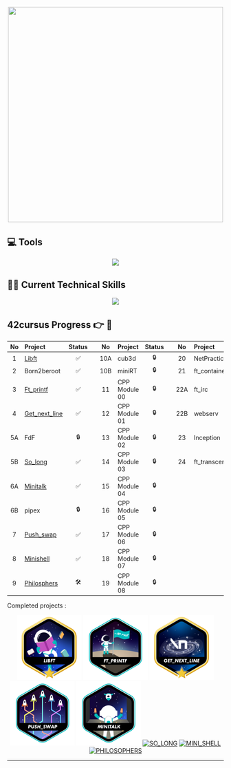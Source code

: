 <p align="center">
<img width ="500" height="500" src="https://pa1.aminoapps.com/6751/9717531e9c76a84caf85928b29cdd45baa6e8a27_00.gif"
</p>


## 💻 Tools
<p align="center">
  <a href=""https://skillicons.dev">
    <img src="https://skillicons.dev/icons?i=notion,figma,vscode,github,kali,linux,ubuntu,apple,discord,slack" />
  </a>
</p>

## 🧑‍💻 Current Technical Skills
<p align="center">
  <a href="https://skillicons.dev">
    <img src="https://skillicons.dev/icons?i=c,html,css,cpp" />
  </a>
</p>

## 42cursus Progress 👉 📂

| No  | Project                                     | Status |   | No  | Project                                   | Status |   | No  | Project                        | Status |
| :-: | :------------------------------------------ | :----: | - | :-: | :---------------------------------------- | :----: | - | :-: | :----------------------------- | :----: |
| 1   | [Libft](https://github.com/wkf1lthy/42_Libft)        | ✅     |   | 10A | cub3d                                      | 🔒     |   | 20  | NetPractice                    | 🔒      |
| 2   | Born2beroot                                 | ✅     |   | 10B | miniRT                                     | 🔒     |   | 21  | ft_containers                  | 🔒      |
| 3   | [Ft_printf](https://github.com/wkf1lthy/42_printf)  | ✅     |   | 11  | CPP Module 00                              | 🔒     |   | 22A | ft_irc                         | 🔒      |
| 4   | [Get_next_line](https://github.com/wkf1lthy/42_GNL)| ✅     |   | 12  | CPP Module 01                          | 🔒     |   | 22B | webserv                        | 🔒      |
| 5A  | FdF                                         | 🔒     |   | 13  | CPP Module 02                              | 🔒     |   | 23  | Inception                      | 🔒      |
| 5B  |  [So_long](https://github.com/wkf1lthy/42_So_Long)       | ✅     |   | 14  | CPP Module 03                              | 🔒     |   | 24  | ft_transcendence               | 🔒      |
| 6A  |  [Minitalk](https://github.com/wkf1lthy/42_MiniTalk)                                  | ✅     |   | 15  | CPP Module 04                              | 🔒     |   |     |                                |         |
| 6B  |  pipex           | 🔒     |   | 16  | CPP Module 05                              | 🔒     |   |     |                                |         |
| 7   |  [Push_swap](https://github.com/wkf1lthy/42_PushSwap)                                 | ✅     |   | 17  | CPP Module 06                              | 🔒     |   |     |                                |         |
| 8   |  [Minishell](https://github.com/vabaud/minishell)                                |   ✅     |   | 18  | CPP Module 07                              | 🔒     |   |     |                                |         |
| 9   |  [Philosphers](https://github.com/wkf1lthy/42_Philo)                                |🛠️|| 19  | CPP Module 08                              | 🔒     |   |     |                       |        |<hr>


Completed projects :
<div align="center">

[![LIBFT](https://github.com/wkf1lthy/wkf1lthy/blob/master/Badges/libftm.png)](https://github.com/wkf1lthy/42_Libft)
[![PRINTF](https://github.com/wkf1lthy/wkf1lthy/blob/master/Badges/printf.png)](https://github.com/wkf1lthy/42_printf)
[![GET NEXT LINE](https://github.com/wkf1lthy/wkf1lthy/blob/master/Badges/get_next_linem.png)](https://github.com/wkf1lthy/42_GNL)
[![PUSH SWAP](https://github.com/wkf1lthy/wkf1lthy/blob/master/Badges/push_swape.png)](https://github.com/wkf1lthy/42_PushSwap)
[![MINI TALK](https://github.com/wkf1lthy/wkf1lthy/blob/master/Badges/minitalke.png)](https://github.com/wkf1lthy/42_MiniTalk)
[![SO_LONG](https://github.com/ayogun/42-project-badges/blob/main/badges/so_longe.png)](https://github.com/wkf1lthy/42_So_Long)
[![MINI_SHELL](https://github.com/ayogun/42-project-badges/blob/main/badges/minishellm.png)](https://github.com/vabaud/minishell)
[![PHILOSOPHERS](https://github.com/ayogun/42-project-badges/blob/main/badges/philosopherse.png)](https://github.com/wkf1lthy/42_philo)
<hr>
